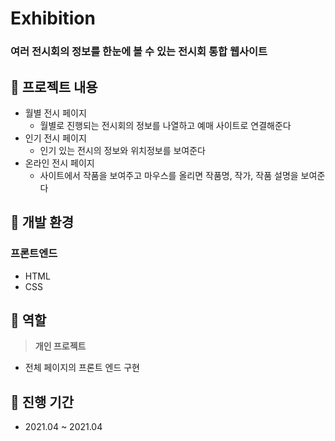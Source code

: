 # Exhibition

### 여러 전시회의 정보를 한눈에 볼 수 있는 전시회 통합 웹사이트

## 📀 프로젝트 내용

- 월별 전시 페이지
    - 월별로 진행되는 전시회의 정보를 나열하고 예매 사이트로 연결해준다
- 인기 전시 페이지
    - 인기 있는 전시의 정보와 위치정보를 보여준다
- 온라인 전시 페이지
    - 사이트에서 작품을 보여주고 마우스를 올리면 작품명, 작가, 작품 설명을 보여준다

## 📀 개발 환경

### 프론트엔드

- HTML
- CSS

## 📀 **역할**

> **개인 프로젝트**
> 
- 전체 페이지의 프론트 엔드 구현

## 📀 진행 기간

- 2021.04 ~ 2021.04
